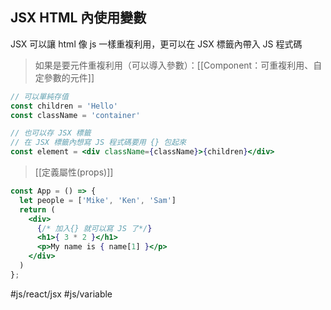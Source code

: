 ## JSX HTML 內使用變數
JSX 可以讓 html 像 js 一樣重複利用，更可以在 JSX 標籤內帶入 JS 程式碼

>如果是要元件重複利用（可以導入參數）：[[Component：可重複利用、自定參數的元件]]

```jsx
// 可以單純存值
const children = 'Hello'
const className = 'container'
```
```jsx
// 也可以存 JSX 標籤
// 在 JSX 標籤內想寫 JS 程式碼要用 {} 包起來
const element = <div className={className}>{children}</div>
```
>[[定義屬性(props)]]


```jsx
const App = () => {
  let people = ['Mike', 'Ken', 'Sam']
  return (
    <div>
      {/* 加入{} 就可以寫 JS 了*/}
      <h1>{ 3 * 2 }</h1>
      <p>My name is { name[1] }</p>
    </div>
  )
};
```

#js/react/jsx #js/variable 